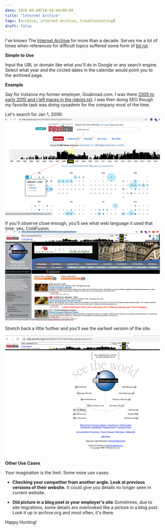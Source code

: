 ```yaml
--- 
date: 2020-09-09T10:58:44+08:00
title: "Internet Archive"
tags: [archive, internet-archive, troubleshooting]
draft: false
--- 
```


I've known The [Internet Archive](https://www.archive.org) for more than a decade.
Serves me a lot of times when references for difficult topics suffered some form of [bit rot](https://en.wikipedia.org/wiki/Data_degradation). 

**Simple to Use**

Input the URL or domain like what you'll do in Google or any search engine. Select what year and the circled dates in the calendar would point you to the archived page.

**Example**

Say for instance my former employer, Goabroad.com. I was there [2005 to early 2010 and I left traces in the robots.txt](https://web.archive.org/web/20070202013415/http://www.goabroad.com/robots.txt). I was then doing SEO though my favorite task was doing sysadmin for the company most of the time.

Let's search for Jan 1, 2006:
![search goabroad.com in archive.org and select archive in Jan 1, 2006](/images/0_archive.org.png)

If you'll observe close enough, you'll see what web language it used that time: yes, ColdFusion.
![Hover on the Study Abroad link at the top](/images/1_archive.org.png)

Stretch back a little further and you'll see the earliest version of the site.

![Goabroad circa 1998](/images/2_archive.org.png)

**Other Use Cases**

Your imagination is the limit. Some more use cases:

* **Checking your competitor from another angle. Look at previous versions of their website.** It could give you details no longer seen in current website.

* **Old picture in a blog post in your employer's site** Sometimes, due to site migrations, some details are overlooked like a picture in a blog post. Look it up in archive.org and most often, it's there.

Happy Hunting!

